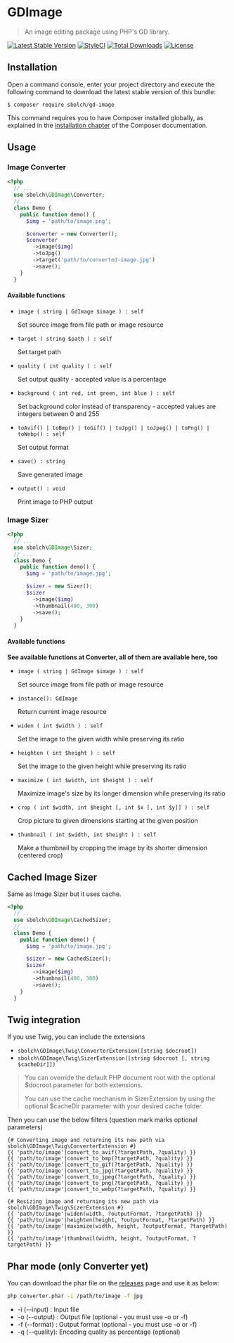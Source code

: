 # GDImage

> An image editing package using PHP's GD library.

[![Latest Stable Version](https://poser.pugx.org/sbolch/gd-image/version)](https://packagist.org/packages/sbolch/gd-image)
[![StyleCI](https://styleci.io/repos/109691251/shield?branch=main&style=flat)](https://styleci.io/repos/109691251?branch=main)
[![Total Downloads](https://poser.pugx.org/sbolch/gd-image/downloads)](https://packagist.org/packages/sbolch/gd-image)
[![License](https://poser.pugx.org/sbolch/gd-image/license)](https://packagist.org/packages/sbolch/gd-image)

## Installation

Open a command console, enter your project directory and execute the following command to download the latest stable
version of this bundle:

```console
$ composer require sbolch/gd-image
```

This command requires you to have Composer installed globally, as explained in
the [installation chapter](https://getcomposer.org/doc/00-intro.md)
of the Composer documentation.

## Usage

### Image Converter

```php
<?php
  // ...
  use sbolch\GDImage\Converter;
  // ...
  class Demo {
    public function demo() {
      $img = 'path/to/image.png';

      $converter = new Converter();
      $converter
        ->image($img)
        ->toJpg()
        ->target('path/to/converted-image.jpg')
        ->save();
    }
  }
```

#### Available functions

- `image ( string | GdImage $image ) : self`

  Set source image from file path or image resource

- `target ( string $path ) : self`

  Set target path

- `quality ( int quality ) : self`

  Set output quality - accepted value is a percentage

- `background ( int red, int green, int blue ) : self`

  Set background color instead of transparency - accepted values are integers between 0 and 255

- `toAvif() | toBmp() | toGif() | toJpg() | toJpeg() | toPng() | toWebp() : self`

  Set output format

- `save() : string`

  Save generated image

- `output() : void`

  Print image to PHP output

### Image Sizer

```php
<?php
  // ...
  use sbolch\GDImage\Sizer;
  // ...
  class Demo {
    public function demo() {
      $img = 'path/to/image.jpg';

      $sizer = new Sizer();
      $sizer
        ->image($img)
        ->thumbnail(400, 300)
        ->save();
    }
  }
```

#### Available functions

**See available functions at Converter, all of them are available here, too**

- `image ( string | GdImage $image ) : self`

  Set source image from file path or image resource

- `instance(): GdImage`

  Return current image resource

- `widen ( int $width ) : self`

  Set the image to the given width while preserving its ratio

- `heighten ( int $height ) : self`

  Set the image to the given height while preserving its ratio

- `maximize ( int $width, int $height ) : self`

  Maximize image's size by its longer dimension while preserving its ratio

- `crop ( int $width, int $height [, int $x [, int $y]] ) : self`

  Crop picture to given dimensions starting at the given position

- `thumbnail ( int $width, int $height ) : self`

  Make a thumbnail by cropping the image by its shorter dimension (centered crop)

## Cached Image Sizer

Same as Image Sizer but it uses cache.

```php
<?php
  // ...
  use sbolch\GDImage\CachedSizer;
  // ...
  class Demo {
    public function demo() {
      $img = 'path/to/image.jpg';

      $sizer = new CachedSizer();
      $sizer
        ->image($img)
        ->thumbnail(400, 300)
        ->save();
    }
  }
```

## Twig integration

If you use Twig, you can include the extensions
- `sbolch\GDImage\Twig\ConverterExtension([string $docroot])`
- `sbolch\GDImage\Twig\SizerExtension([string $docroot [, string $cacheDir]])`

> You can override the default PHP document root with the optional $docroot parameter for both extensions.
> 
> You can use the cache mechanism in SizerExtension by using the optional $cacheDir parameter with your desired cache folder.  

Then you can use the below filters (question mark marks optional parameters)

```twig
{# Converting image and returning its new path via sbolch\GDImage\Twig\ConverterExtension #}
{{ 'path/to/image'|convert_to_avif(?targetPath, ?quality) }}
{{ 'path/to/image'|convert_to_bmp(?targetPath, ?quality) }}
{{ 'path/to/image'|convert_to_gif(?targetPath, ?quality) }}
{{ 'path/to/image'|convert_to_jpg(?targetPath, ?quality) }}
{{ 'path/to/image'|convert_to_jpeg(?targetPath, ?quality) }}
{{ 'path/to/image'|convert_to_png(?targetPath, ?quality) }}
{{ 'path/to/image'|convert_to_webp(?targetPath, ?quality) }}

{# Resizing image and returning its new path via sbolch\GDImage\Twig\SizerExtension #}
{{ 'path/to/image'|widen(width, ?outputFormat, ?targetPath) }}
{{ 'path/to/image'|heighten(height, ?outputFormat, ?targetPath) }}
{{ 'path/to/image'|maximize(width, height, ?outputFormat, ?targetPath) }}
{{ 'path/to/image'|thumbnail(width, height, ?outputFormat, ?targetPath) }}
```

## Phar mode (only Converter yet)

You can download the phar file on the [releases](https://github.com/sbolch/GDImage/releases) page and use it as below:

```sh
php converter.phar -i /path/to/image -f jpg
```

- -i (--input) : Input file
- -o (--output) : Output file (optional - you must use -o or -f)
- -f (--format) : Output format (optional - you must use -o or -f)
- -q (--quality): Encoding quality as percentage (optional)
